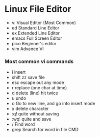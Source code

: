 # Linux File Editor

- vi Visual Editor (Most Common)
- ed Standard Line Editor
- ex Extended Line Editor
- emacs Full Screen Editor
- pico Beginner's editor
- vim Advance VI

### Most common vi commands

- i insert
- shift zz save file
- esc escape out any mode
- r replace (one char at time)
- d delete (line) hit twice
- u undo
- o Go to new line, and go into insert mode
- x delete character
- :q! quite without saving
- :wq! quite and save
- /<word> Find word
- grep <word> <file> Search for word in file CMD
